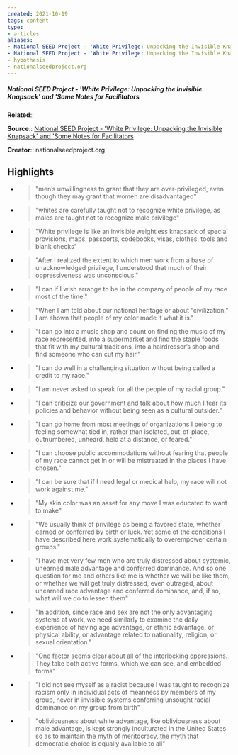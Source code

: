```yaml
---
created: 2021-10-19
tags: content
type: 
- articles
aliases:
- National SEED Project - 'White Privilege: Unpacking the Invisible Knapsack' and 'Some Notes for Facilitators
- National SEED Project - 'White Privilege: Unpacking the Invisible Knapsack' and 'Some Notes for Facilitators
- hypothesis
- nationalseedproject.org
---
```

##### National SEED Project - 'White Privilege: Unpacking the Invisible Knapsack' and 'Some Notes for Facilitators

**Related**:: 

**Source**:: [National SEED Project - 'White Privilege: Unpacking the Invisible Knapsack' and 'Some Notes for Facilitators](https://nationalseedproject.org/Key-SEED-Texts/white-privilege-unpacking-the-invisible-knapsack)

**Creator**:: nationalseedproject.org

## Highlights
- > "men’s unwillingness to grant that they are over-privileged, even though they may grant that women are disadvantaged" 

- > "whites are carefully taught not to recognize white privilege, as males are taught not to recognize male privilege" 

- > "White privilege is like an invisible weightless knapsack of special provisions, maps, passports, codebooks, visas, clothes, tools and blank checks" 

- > "After I realized the extent to which men work from a base of unacknowledged privilege, I understood that much of their oppressiveness was unconscious." 

- > "I can if I wish arrange to be in the company of people of my race most of the time." 

- > "When I am told about our national heritage or about “civilization,” I am shown that people of my color made it what it is." 

- > "I can go into a music shop and count on finding the music of my race represented, into a supermarket and find the staple foods that fit with my cultural traditions, into a hairdresser’s shop and find someone who can cut my hair." 

- > "I can do well in a challenging situation without being called a credit to my race." 

- > "I am never asked to speak for all the people of my racial group." 

- > "I can criticize our government and talk about how much I fear its policies and behavior without being seen as a cultural outsider." 

- > "I can go home from most meetings of organizations I belong to feeling somewhat tied in, rather than isolated, out-of-place, outnumbered, unheard, held at a distance, or feared." 

- > "I can choose public accommodations without fearing that people of my race cannot get in or will be mistreated in the places I have chosen." 

- > "I can be sure that if I need legal or medical help, my race will not work against me." 

- > "My skin color was an asset for any move I was educated to want to make" 

- > "We usually think of privilege as being a favored state, whether earned or conferred by birth or luck. Yet some of the conditions I have described here work systematically to overempower certain groups." 

- > "I have met very few men who are truly distressed about systemic, unearned male advantage and conferred dominance. And so one question for me and others like me is whether we will be like them, or whether we will get truly distressed, even outraged, about unearned race advantage and conferred dominance, and, if so, what will we do to lessen them" 

- > "In addition, since race and sex are not the only advantaging systems at work, we need similarly to examine the daily experience of having age advantage, or ethnic advantage, or physical ability, or advantage related to nationality, religion, or sexual orientation." 

- > "One factor seems clear about all of the interlocking oppressions. They take both active forms, which we can see, and embedded forms" 

- > "I did not see myself as a racist because I was taught to recognize racism only in individual acts of meanness by members of my group, never in invisible systems conferring unsought racial dominance on my group from birth" 

- > "obliviousness about white advantage, like obliviousness about male advantage, is kept strongly inculturated in the United States so as to maintain the myth of meritocracy, the myth that democratic choice is equally available to all" 

